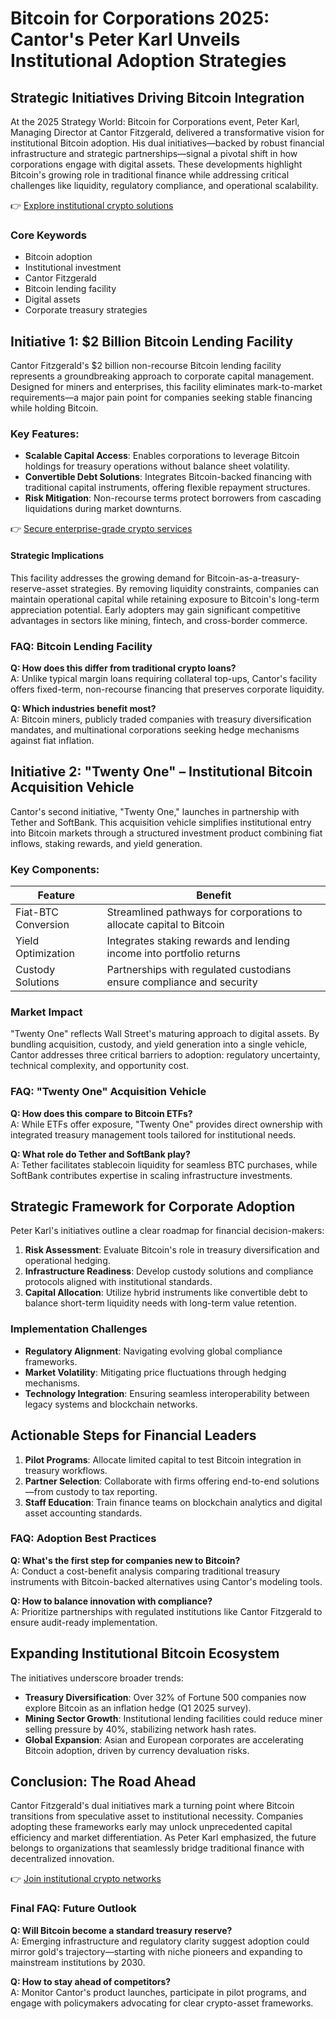 # Bitcoin for Corporations 2025: Cantor's Peter Karl Unveils Institutional Adoption Strategies  

## Strategic Initiatives Driving Bitcoin Integration  

At the 2025 Strategy World: Bitcoin for Corporations event, Peter Karl, Managing Director at Cantor Fitzgerald, delivered a transformative vision for institutional Bitcoin adoption. His dual initiatives—backed by robust financial infrastructure and strategic partnerships—signal a pivotal shift in how corporations engage with digital assets. These developments highlight Bitcoin's growing role in traditional finance while addressing critical challenges like liquidity, regulatory compliance, and operational scalability.  

👉 [Explore institutional crypto solutions](https://bit.ly/okx-bonus)  

### Core Keywords  
- Bitcoin adoption  
- Institutional investment  
- Cantor Fitzgerald  
- Bitcoin lending facility  
- Digital assets  
- Corporate treasury strategies  

## Initiative 1: $2 Billion Bitcoin Lending Facility  

Cantor Fitzgerald's $2 billion non-recourse Bitcoin lending facility represents a groundbreaking approach to corporate capital management. Designed for miners and enterprises, this facility eliminates mark-to-market requirements—a major pain point for companies seeking stable financing while holding Bitcoin.  

### Key Features:  
- **Scalable Capital Access**: Enables corporations to leverage Bitcoin holdings for treasury operations without balance sheet volatility.  
- **Convertible Debt Solutions**: Integrates Bitcoin-backed financing with traditional capital instruments, offering flexible repayment structures.  
- **Risk Mitigation**: Non-recourse terms protect borrowers from cascading liquidations during market downturns.  

👉 [Secure enterprise-grade crypto services](https://bit.ly/okx-bonus)  

#### Strategic Implications  
This facility addresses the growing demand for Bitcoin-as-a-treasury-reserve-asset strategies. By removing liquidity constraints, companies can maintain operational capital while retaining exposure to Bitcoin's long-term appreciation potential. Early adopters may gain significant competitive advantages in sectors like mining, fintech, and cross-border commerce.  

### FAQ: Bitcoin Lending Facility  
**Q: How does this differ from traditional crypto loans?**  
A: Unlike typical margin loans requiring collateral top-ups, Cantor's facility offers fixed-term, non-recourse financing that preserves corporate liquidity.  

**Q: Which industries benefit most?**  
A: Bitcoin miners, publicly traded companies with treasury diversification mandates, and multinational corporations seeking hedge mechanisms against fiat inflation.  

## Initiative 2: "Twenty One" – Institutional Bitcoin Acquisition Vehicle  

Cantor's second initiative, "Twenty One," launches in partnership with Tether and SoftBank. This acquisition vehicle simplifies institutional entry into Bitcoin markets through a structured investment product combining fiat inflows, staking rewards, and yield generation.  

### Key Components:  
| Feature                | Benefit                                                                 |  
|------------------------|-------------------------------------------------------------------------|  
| Fiat-BTC Conversion     | Streamlined pathways for corporations to allocate capital to Bitcoin     |  
| Yield Optimization      | Integrates staking rewards and lending income into portfolio returns      |  
| Custody Solutions       | Partnerships with regulated custodians ensure compliance and security     |  

### Market Impact  
"Twenty One" reflects Wall Street's maturing approach to digital assets. By bundling acquisition, custody, and yield generation into a single vehicle, Cantor addresses three critical barriers to adoption: regulatory uncertainty, technical complexity, and opportunity cost.  

### FAQ: "Twenty One" Acquisition Vehicle  
**Q: How does this compare to Bitcoin ETFs?**  
A: While ETFs offer exposure, "Twenty One" provides direct ownership with integrated treasury management tools tailored for institutional needs.  

**Q: What role do Tether and SoftBank play?**  
A: Tether facilitates stablecoin liquidity for seamless BTC purchases, while SoftBank contributes expertise in scaling infrastructure investments.  

## Strategic Framework for Corporate Adoption  

Peter Karl's initiatives outline a clear roadmap for financial decision-makers:  
1. **Risk Assessment**: Evaluate Bitcoin's role in treasury diversification and operational hedging.  
2. **Infrastructure Readiness**: Develop custody solutions and compliance protocols aligned with institutional standards.  
3. **Capital Allocation**: Utilize hybrid instruments like convertible debt to balance short-term liquidity needs with long-term value retention.  

### Implementation Challenges  
- **Regulatory Alignment**: Navigating evolving global compliance frameworks.  
- **Market Volatility**: Mitigating price fluctuations through hedging mechanisms.  
- **Technology Integration**: Ensuring seamless interoperability between legacy systems and blockchain networks.  

## Actionable Steps for Financial Leaders  

1. **Pilot Programs**: Allocate limited capital to test Bitcoin integration in treasury workflows.  
2. **Partner Selection**: Collaborate with firms offering end-to-end solutions—from custody to tax reporting.  
3. **Staff Education**: Train finance teams on blockchain analytics and digital asset accounting standards.  

### FAQ: Adoption Best Practices  
**Q: What's the first step for companies new to Bitcoin?**  
A: Conduct a cost-benefit analysis comparing traditional treasury instruments with Bitcoin-backed alternatives using Cantor's modeling tools.  

**Q: How to balance innovation with compliance?**  
A: Prioritize partnerships with regulated institutions like Cantor Fitzgerald to ensure audit-ready implementation.  

## Expanding Institutional Bitcoin Ecosystem  

The initiatives underscore broader trends:  
- **Treasury Diversification**: Over 32% of Fortune 500 companies now explore Bitcoin as an inflation hedge (Q1 2025 survey).  
- **Mining Sector Growth**: Institutional lending facilities could reduce miner selling pressure by 40%, stabilizing network hash rates.  
- **Global Expansion**: Asian and European corporates are accelerating Bitcoin adoption, driven by currency devaluation risks.  

## Conclusion: The Road Ahead  

Cantor Fitzgerald's dual initiatives mark a turning point where Bitcoin transitions from speculative asset to institutional necessity. Companies adopting these frameworks early may unlock unprecedented capital efficiency and market differentiation. As Peter Karl emphasized, the future belongs to organizations that seamlessly bridge traditional finance with decentralized innovation.  

👉 [Join institutional crypto networks](https://bit.ly/okx-bonus)  

### Final FAQ: Future Outlook  
**Q: Will Bitcoin become a standard treasury reserve?**  
A: Emerging infrastructure and regulatory clarity suggest adoption could mirror gold's trajectory—starting with niche pioneers and expanding to mainstream institutions by 2030.  

**Q: How to stay ahead of competitors?**  
A: Monitor Cantor's product launches, participate in pilot programs, and engage with policymakers advocating for clear crypto-asset frameworks.